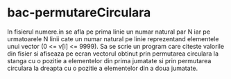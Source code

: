 # bac-permutareCirculara
In fisierul numere.in se afla pe prima linie un numar natural par N iar pe urmatoarele N linii cate un numar natural pe linie reprezentand elementele unui vector (0 <= v[i] <= 9999). Sa se scrie un program care citeste valorile din fisier si afiseaza pe ecran vectorul obtinut prin permutarea circulara la stanga cu o pozitie a elementelor din prima jumatate si prin permutarea circulara la dreapta cu o pozitie a elementelor din a doua jumatate.
